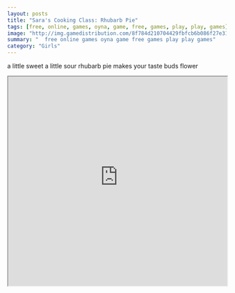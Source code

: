 ```yaml
---
layout: posts
title: "Sara's Cooking Class: Rhubarb Pie"
tags: [free, online, games, oyna, game, free, games, play, play, games]
image: "http://img.gamedistribution.com/8f784d210704429fbfcb6b086f27e314.jpg"
summary: "  free online games oyna game free games play play games"
category: "Girls"
---
```


a little sweet a little sour rhubarb pie makes your taste buds flower

<iframe width="100%" height="480px;" src="http://flash.gamedistribution.com?game=8f784d210704429fbfcb6b086f27e314"></iframe>